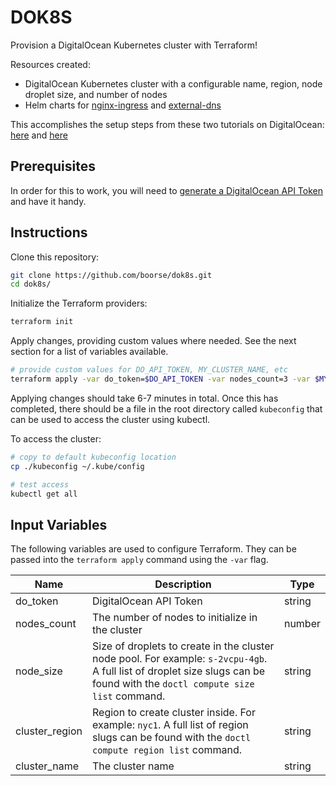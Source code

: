 # DOK8S

Provision a DigitalOcean Kubernetes cluster with Terraform!

Resources created:

- DigitalOcean Kubernetes cluster with a configurable name, region, node droplet size, and number of nodes
- Helm charts for [nginx-ingress](https://github.com/helm/charts/tree/master/stable/nginx-ingress) and [external-dns](https://github.com/helm/charts/tree/master/stable/external-dns)

This accomplishes the setup steps from these two tutorials on DigitalOcean: [here](https://www.digitalocean.com/community/tutorials/how-to-automatically-manage-dns-records-from-digitalocean-kubernetes-using-externaldns) and [here](https://www.digitalocean.com/community/tutorials/how-to-set-up-an-nginx-ingress-on-digitalocean-kubernetes-using-helm)

## Prerequisites

In order for this to work, you will need to [generate a DigitalOcean API Token](https://www.digitalocean.com/docs/apis-clis/api/create-personal-access-token/) and have it handy.

## Instructions

Clone this repository:

```sh
git clone https://github.com/boorse/dok8s.git
cd dok8s/
```

Initialize the Terraform providers:

```sh
terraform init
```

Apply changes, providing custom values where needed. See the next section for a list of variables available.

```sh
# provide custom values for DO_API_TOKEN, MY_CLUSTER_NAME, etc
terraform apply -var do_token=$DO_API_TOKEN -var nodes_count=3 -var $MY_CLUSTER_NAME -var node_size=$SIZE -var cluster_region=$DO_REGION
```

Applying changes should take 6-7 minutes in total. Once this has completed, there should be a file in the root directory called `kubeconfig` that can be used to access the cluster using kubectl.

To access the cluster:

```sh
# copy to default kubeconfig location
cp ./kubeconfig ~/.kube/config

# test access
kubectl get all 
```

## Input Variables

The following variables are used to configure Terraform. They can be passed into the `terraform apply` command using the `-var` flag.

| Name           | Description                                                  | Type   |
| -------------- | ------------------------------------------------------------ | ------ |
| do_token       | DigitalOcean API Token                                       | string |
| nodes_count    | The number of nodes to initialize in the cluster             | number |
| node_size      | Size of droplets to create in the cluster node pool. For example: `s-2vcpu-4gb`. A full list of droplet size slugs can be found with the `doctl compute size list` command. | string |
| cluster_region | Region to create cluster inside. For example: `nyc1`. A full list of region slugs can be found with the `doctl compute region list` command. | string |
| cluster_name   | The cluster name                                             | string |

